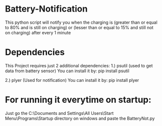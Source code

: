 # Battery-Notification
This python script will notify you when the charging is (greater than or equal to 80% and is still on charging) or (lesser than or equal to 15% and still not on charging) after every 1 minute 

# Dependencies
This Project requires just 2 additional dependencies:
   1.) psutil (used to get data from battery sensor)
    You can install it by:
    pip install psutil
    
   2.) plyer (Used for notification)
    You can install it by:
    pip install plyer

# For running it everytime on startup:
  Just go the C:\Documents and Settings\All Users\Start Menu\Programs\Startup directory on windows and paste the BatteryNot.py

